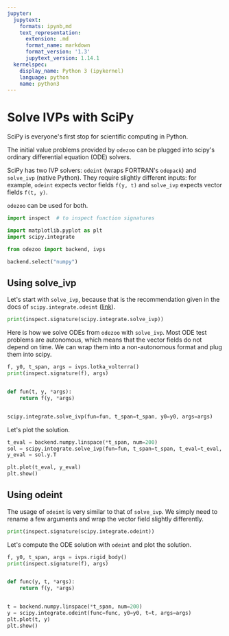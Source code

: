 ```yaml
---
jupyter:
  jupytext:
    formats: ipynb,md
    text_representation:
      extension: .md
      format_name: markdown
      format_version: '1.3'
      jupytext_version: 1.14.1
  kernelspec:
    display_name: Python 3 (ipykernel)
    language: python
    name: python3
---
```


<!-- #region -->
# Solve IVPs with SciPy

SciPy is everyone's first stop for scientific computing in Python.



The initial value problems provided by `odezoo` can be plugged into scipy's ordinary differential equation (ODE) solvers.


SciPy has two IVP solvers: `odeint` (wraps FORTRAN's `odepack`) and `solve_ivp` (native Python).
They require slightly different inputs: for example, `odeint` expects vector fields `f(y, t)` and `solve_ivp` expects vector fields `f(t, y)`.

`odezoo` can be used for both.

<!-- #endregion -->

```python
import inspect  # to inspect function signatures

import matplotlib.pyplot as plt
import scipy.integrate

from odezoo import backend, ivps

backend.select("numpy")
```

## Using solve_ivp

Let's start with `solve_ivp`, because that is the recommendation given in the docs of `scipy.integrate.odeint` ([link](https://docs.scipy.org/doc/scipy/reference/generated/scipy.integrate.odeint.html)).

```python
print(inspect.signature(scipy.integrate.solve_ivp))
```

Here is how we solve ODEs from `odezoo` with `solve_ivp`.
Most ODE test problems are autonomous, which means that the vector fields do not depend on time.
We can wrap them into a non-autonomous format and plug them into scipy.

```python
f, y0, t_span, args = ivps.lotka_volterra()
print(inspect.signature(f), args)


def fun(t, y, *args):
    return f(y, *args)


scipy.integrate.solve_ivp(fun=fun, t_span=t_span, y0=y0, args=args)
```

Let's plot the solution.

```python
t_eval = backend.numpy.linspace(*t_span, num=200)
sol = scipy.integrate.solve_ivp(fun=fun, t_span=t_span, t_eval=t_eval, y0=y0, args=args)
y_eval = sol.y.T
```

```python
plt.plot(t_eval, y_eval)
plt.show()
```

## Using odeint

The usage of `odeint` is very similar to that of `solve_ivp`.
We simply need to rename a few arguments and wrap the vector field slightly differently.


```python
print(inspect.signature(scipy.integrate.odeint))
```

Let's compute the ODE solution with `odeint` and plot the solution.

```python
f, y0, t_span, args = ivps.rigid_body()
print(inspect.signature(f), args)


def func(y, t, *args):
    return f(y, *args)


t = backend.numpy.linspace(*t_span, num=200)
y = scipy.integrate.odeint(func=func, y0=y0, t=t, args=args)
plt.plot(t, y)
plt.show()
```
